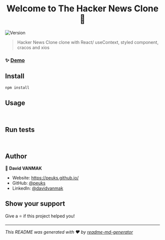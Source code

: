 <h1 align="center">Welcome to The Hacker News Clone 👋</h1>
<p>
  <img alt="Version" src="https://img.shields.io/badge/version-0.1.0-blue.svg?cacheSeconds=2592000" />
</p>

> Hacker News Clone clone with React/ useContext, styled component, cracos and xios

### ✨ [Demo](https://davidhackernew.herokuapp.com/)

## Install

```sh
npm install
```

## Usage

```sh
 
```

## Run tests

```sh
 
```

## Author

👤 **David VANMAK**

* Website: https://peuks.github.io/
* GitHub: [@peuks](https://github.com/peuks)
* LinkedIn: [@davidvanmak](https://linkedin.com/in/davidvanmak)

## Show your support

Give a ⭐️ if this project helped you!

***
_This README was generated with ❤️ by [readme-md-generator](https://github.com/kefranabg/readme-md-generator)_